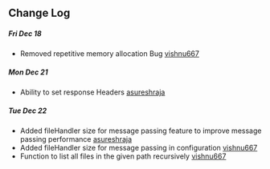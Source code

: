 ## Change Log

##### Fri Dec 18
* Removed repetitive memory allocation Bug [vishnu667](https://github.com/vishnu667)

##### Mon Dec 21
* Ability to set response Headers [asureshraja](https://github.com/asureshraja)

##### Tue Dec 22
* Added fileHandler size for message passing feature to improve message passing performance [asureshraja](https://github.com/asureshraja)
* Added fileHandler size for message passing in configuration [vishnu667](https://github.com/vishnu667)
* Function to list all files in the given path recursively [vishnu667](https://github.com/vishnu667)
